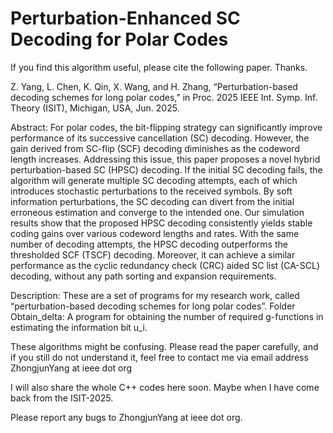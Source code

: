 # Perturbation-Enhanced SC Decoding for Polar Codes


If you find this algorithm useful, please cite the following paper. Thanks.

Z. Yang, L. Chen, K. Qin, X. Wang, and H. Zhang, “Perturbation-based decoding schemes for long polar codes,” in Proc. 2025 IEEE Int. Symp. Inf. Theory (ISIT), Michigan, USA, Jun. 2025.


Abstract: For polar codes, the bit-flipping strategy can significantly improve performance of its successive cancellation (SC) decoding. However, the gain derived from SC-flip (SCF) decoding diminishes as the codeword length increases. Addressing this issue, this paper proposes a novel hybrid perturbation-based SC (HPSC) decoding. If the initial SC decoding fails, the algorithm will generate multiple SC decoding attempts, each of which introduces stochastic perturbations to the received symbols. By soft information perturbations, the SC decoding can divert from the initial erroneous estimation and converge to the intended one. Our simulation results show that the proposed HPSC decoding consistently yields stable coding gains over various codeword lengths and rates. With the same number of decoding attempts, the HPSC decoding outperforms the thresholded SCF (TSCF) decoding. Moreover, it can achieve a similar performance as the cyclic redundancy check (CRC) aided SC list (CA-SCL) decoding, without any path sorting and expansion requirements. 


Description: These are a set of programs for my research work, called “perturbation-based decoding schemes for long polar codes”.
Folder Obtain_delta: A program for obtaining the number of required g-functions in estimating the information bit u_i.


These algorithms might be confusing. Please read the paper carefully, and if you still do not understand it, feel free to contact me via email address ZhongjunYang at ieee dot org

I will also share the whole C++ codes here soon. Maybe when I have come back from the ISIT-2025.


Please report any bugs to ZhongjunYang at ieee dot org.
